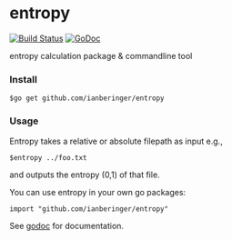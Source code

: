 # entropy
[![Build Status](https://travis-ci.org/ianberinger/entropy.svg)](https://travis-ci.org/ianberinger/entropy) [![GoDoc](https://godoc.org/github.com/ianberinger/entropy?status.svg)](https://godoc.org/github.com/ianberinger/entropy)

entropy calculation package & commandline tool

### Install
	$go get github.com/ianberinger/entropy
	
### Usage
Entropy takes a relative or absolute filepath as input e.g.,
	
	$entropy ../foo.txt
	
and outputs the entropy (0,1) of that file.

You can use entropy in your own go packages:
	
	import "github.com/ianberinger/entropy"

See [godoc](http://godoc.org/github.com/ianberinger/entropy) for documentation.